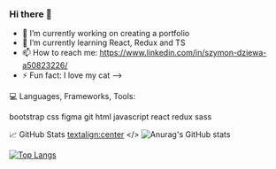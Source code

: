 ### Hi there 👋

- 🔭 I’m currently working on creating a portfolio
- 🌱 I’m currently learning React, Redux and TS
- 📫 How to reach me: https://www.linkedin.com/in/szymon-dziewa-a50823226/
- ⚡ Fun fact: I love my cat 
-->


💻 Languages, Frameworks, Tools:

bootstrap css figma git html javascript react redux sass 

📈 GitHub Stats
<textalign:center> </>
![Anurag's GitHub stats](https://github-readme-stats.vercel.app/api?username=Szymofcion&show_icons=true&theme=dracula) 



[![Top Langs](https://github-readme-stats.vercel.app/api/top-langs/?username=Szymofcion&layout=compact&theme=dracula)](https://github.com/anuraghazra/github-readme-stats)
